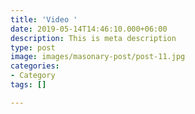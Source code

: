 ```yaml
---
title: 'Video '
date: 2019-05-14T14:46:10.000+06:00
description: This is meta description
type: post
image: images/masonary-post/post-11.jpg
categories:
- Category
tags: []

---
```

